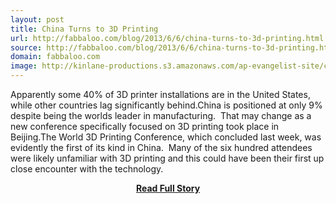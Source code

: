 ```yaml
---
layout: post
title: China Turns to 3D Printing
url: http://fabbaloo.com/blog/2013/6/6/china-turns-to-3d-printing.html
source: http://fabbaloo.com/blog/2013/6/6/china-turns-to-3d-printing.html
domain: fabbaloo.com
image: http://kinlane-productions.s3.amazonaws.com/ap-evangelist-site/curated/screenshots/9649_fabbaloo_com.png
---
```


<p>Apparently some 40% of 3D printer installations are in the United States, while other countries lag significantly behind.China is positioned at only 9% despite being the worlds leader in manufacturing.  That may change as a new conference specifically focused on 3D printing took place in Beijing.The World 3D Printing Conference, which concluded last week, was evidently the first of its kind in China.  Many of the six hundred attendees were likely unfamiliar with 3D printing and this could have been their first up close encounter with the technology.</p>
<center><p><a href="http://fabbaloo.com/blog/2013/6/6/china-turns-to-3d-printing.html" style='padding:25px; font-sze:18px; font-weight: bold;'>Read Full Story</a></p></center>
